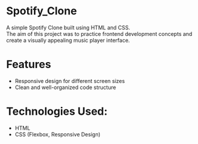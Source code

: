 # Spotify_Clone
A simple Spotify Clone built using HTML and CSS.  
The aim of this project was to practice frontend development concepts and create a visually appealing music player interface.

# Features
- Responsive design for different screen sizes
- Clean and well-organized code structure

# Technologies Used:
- HTML
- CSS (Flexbox, Responsive Design)
